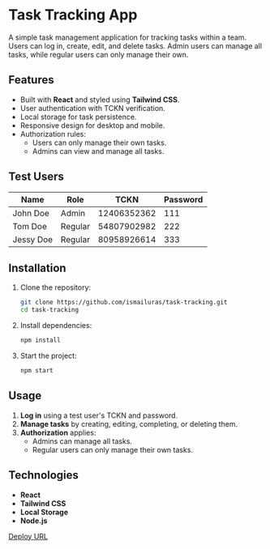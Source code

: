 # Task Tracking App

A simple task management application for tracking tasks within a team. Users can log in, create, edit, and delete tasks. Admin users can manage all tasks, while regular users can only manage their own.

## Features

- Built with **React** and styled using **Tailwind CSS**.
- User authentication with TCKN verification.
- Local storage for task persistence.
- Responsive design for desktop and mobile.
- Authorization rules:
  - Users can only manage their own tasks.
  - Admins can view and manage all tasks.

## Test Users

| Name    | Role     | TCKN        | Password |
|---------|---------|------------|----------|
| John Doe | Admin   | 12406352362 | 111      |
| Tom Doe  | Regular | 54807902982 | 222      |
| Jessy Doe | Regular | 80958926614 | 333      |

## Installation

1. Clone the repository:
   ```sh
   git clone https://github.com/ismailuras/task-tracking.git
   cd task-tracking
   ```
2. Install dependencies:
   ```sh
   npm install
   ```
3. Start the project:
   ```sh
   npm start
   ```

## Usage

1. **Log in** using a test user's TCKN and password.
2. **Manage tasks** by creating, editing, completing, or deleting them.
3. **Authorization** applies:
   - Admins can manage all tasks.
   - Regular users can only manage their own tasks.

## Technologies

- **React**
- **Tailwind CSS**
- **Local Storage**
- **Node.js**

[Deploy URL](https://task-tracking-nine.vercel.app/login)